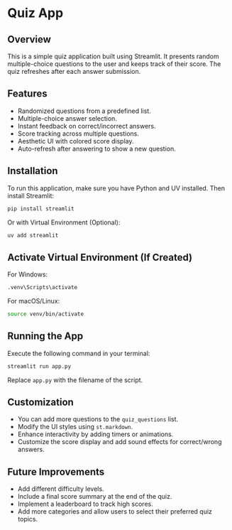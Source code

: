 # Quiz App

## Overview
This is a simple quiz application built using Streamlit. It presents random multiple-choice questions to the user and keeps track of their score. The quiz refreshes after each answer submission.

## Features
- Randomized questions from a predefined list.
- Multiple-choice answer selection.
- Instant feedback on correct/incorrect answers.
- Score tracking across multiple questions.
- Aesthetic UI with colored score display.
- Auto-refresh after answering to show a new question.

## Installation
To run this application, make sure you have Python and UV installed. Then install Streamlit:
```bash
pip install streamlit
```
Or with Virtual Environment (Optional):
```bash
uv add streamlit
```

## Activate Virtual Environment (If Created)
For Windows:
```bash
.venv\Scripts\activate
```
For macOS/Linux:
```bash
source venv/bin/activate
```

## Running the App
Execute the following command in your terminal:
```bash
streamlit run app.py
```
Replace `app.py` with the filename of the script.

## Customization
- You can add more questions to the `quiz_questions` list.
- Modify the UI styles using `st.markdown`.
- Enhance interactivity by adding timers or animations.
- Customize the score display and add sound effects for correct/wrong answers.

## Future Improvements
- Add different difficulty levels.
- Include a final score summary at the end of the quiz.
- Implement a leaderboard to track high scores.
- Add more categories and allow users to select their preferred quiz topics.

